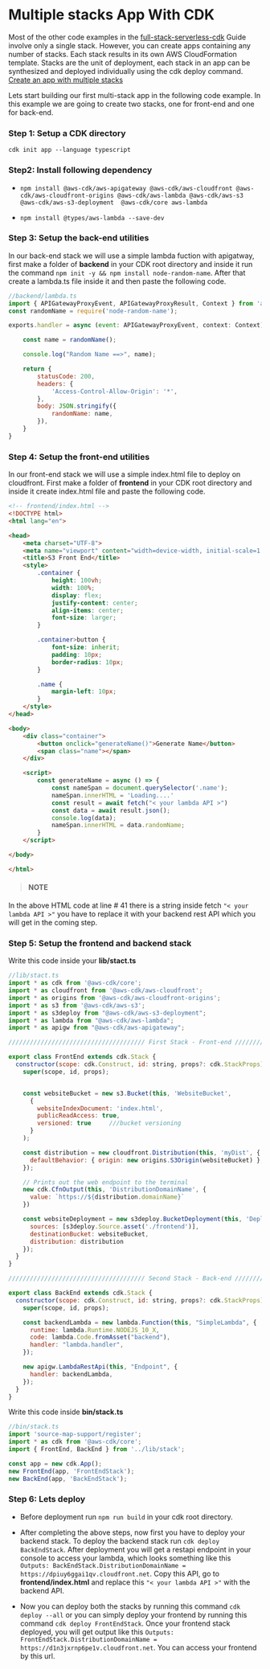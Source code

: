 # Multiple stacks App With CDK
Most of the other code examples in the [full-stack-serverless-cdk](https://github.com/panacloud-modern-global-apps/full-stack-serverless-cdk "full-stack-serverless-cdk") Guide involve only a single stack. However, you can create apps containing any number of stacks. Each stack results in its own AWS CloudFormation template. Stacks are the unit of deployment, each stack in an app can be synthesized and deployed individually using the cdk deploy command. [Create an app with multiple stacks](https://docs.aws.amazon.com/cdk/latest/guide/stack_how_to_create_multiple_stacks.html "Create an app with multiple stacks")

Lets start building our first multi-stack app in the following code example. In this example we are going to create two stacks, one for front-end and one for back-end.

### Step 1: Setup a CDK directory
`cdk init app --language typescript`

### Step2: Install following dependency
- `npm install @aws-cdk/aws-apigateway @aws-cdk/aws-cloudfront @aws-cdk/aws-cloudfront-origins @aws-cdk/aws-lambda @aws-cdk/aws-s3 @aws-cdk/aws-s3-deployment  @aws-cdk/core aws-lambda`

- `npm install @types/aws-lambda --save-dev`

### Step 3: Setup the back-end utilities
In our back-end stack we will use a simple lambda fuction with apigatway, first make a folder of **backend** in your CDK root directory and inside it run the command `npm init -y && npm install node-random-name`. After that create a lambda.ts file inside it and then paste the following code.
```javascript
//backend/lambda.ts
import { APIGatewayProxyEvent, APIGatewayProxyResult, Context } from 'aws-lambda';
const randomName = require('node-random-name');

exports.handler = async (event: APIGatewayProxyEvent, context: Context): Promise<APIGatewayProxyResult> => {

    const name = randomName();

    console.log("Random Name ==>", name);

    return {
        statusCode: 200,
        headers: {
            'Access-Control-Allow-Origin': '*',
        },
        body: JSON.stringify({
            randomName: name,
        }),
    }
}
```

### Step 4: Setup the front-end utilities
In our front-end stack we will use a simple index.html file to deploy on cloudfront. First make a folder of **frontend** in your CDK root directory and inside it create index.html file and paste the following code.
```html
<!-- frontend/index.html -->
<!DOCTYPE html>
<html lang="en">

<head>
    <meta charset="UTF-8">
    <meta name="viewport" content="width=device-width, initial-scale=1.0">
    <title>S3 Front End</title>
    <style>
        .container {
            height: 100vh;
            width: 100%;
            display: flex;
            justify-content: center;
            align-items: center;
            font-size: larger;
        }

        .container>button {
            font-size: inherit;
            padding: 10px;
            border-radius: 10px;
        }

        .name {
            margin-left: 10px;
        }
    </style>
</head>

<body>
    <div class="container">
        <button onclick="generateName()">Generate Name</button>
        <span class="name"></span>
    </div>

    <script>
        const generateName = async () => {
            const nameSpan = document.querySelector('.name');
            nameSpan.innerHTML = 'Loading....'
            const result = await fetch("< your lambda API >")
            const data = await result.json();
            console.log(data);
            nameSpan.innerHTML = data.randomName;
        }
    </script>

</body>

</html>
```
> ####  **NOTE**
   In the above HTML code at line # 41 there is a string inside fetch `"< your lambda API >"` you have to replace it with your backend rest API which you will get in the coming step.

### Step 5: Setup the frontend and backend stack
Write this code inside your **lib/stact.ts**
```javascript
//lib/stact.ts
import * as cdk from '@aws-cdk/core';
import * as cloudfront from '@aws-cdk/aws-cloudfront';
import * as origins from '@aws-cdk/aws-cloudfront-origins';
import * as s3 from '@aws-cdk/aws-s3';
import * as s3deploy from "@aws-cdk/aws-s3-deployment";
import * as lambda from "@aws-cdk/aws-lambda";
import * as apigw from "@aws-cdk/aws-apigateway";

////////////////////////////////////// First Stack - Front-end ////////////////////////////////////////

export class FrontEnd extends cdk.Stack {
  constructor(scope: cdk.Construct, id: string, props?: cdk.StackProps) {
    super(scope, id, props);


    const websiteBucket = new s3.Bucket(this, 'WebsiteBucket',
      {
        websiteIndexDocument: 'index.html',
        publicReadAccess: true,
        versioned: true     ///bucket versioning
      }
    );

    const distribution = new cloudfront.Distribution(this, 'myDist', {
      defaultBehavior: { origin: new origins.S3Origin(websiteBucket) },
    });

    // Prints out the web endpoint to the terminal
    new cdk.CfnOutput(this, 'DistributionDomainName', {
      value: `https://${distribution.domainName}`
    })

    const websiteDeployment = new s3deploy.BucketDeployment(this, 'DeployWebsite', {
      sources: [s3deploy.Source.asset('./frontend')],
      destinationBucket: websiteBucket,
      distribution: distribution
    });
  }
}

////////////////////////////////////// Second Stack - Back-end ////////////////////////////////////////

export class BackEnd extends cdk.Stack {
  constructor(scope: cdk.Construct, id: string, props?: cdk.StackProps) {
    super(scope, id, props);

    const backendLambda = new lambda.Function(this, "SimpleLambda", {
      runtime: lambda.Runtime.NODEJS_10_X,
      code: lambda.Code.fromAsset("backend"),
      handler: "lambda.handler",
    });

    new apigw.LambdaRestApi(this, "Endpoint", {
      handler: backendLambda,
    });
  }
}
```
Write this code inside **bin/stack.ts**
```javascript
//bin/stack.ts
import 'source-map-support/register';
import * as cdk from '@aws-cdk/core';
import { FrontEnd, BackEnd } from '../lib/stack';

const app = new cdk.App();
new FrontEnd(app, 'FrontEndStack');
new BackEnd(app, 'BackEndStack');
```

### Step 6: Lets deploy
- Before deployment run  `npm run build` in your cdk root directory.

- After completing the above steps, now first you have to deploy your backend stack. To deploy the backend stack run `cdk deploy BackEndStack`. After deployment you will get a restapi endpoint in your console to access your lambda, which looks something like this `Outputs:
BackEndStack.DistributionDomainName = https://dpiuy6ggai1qv.cloudfront.net`. Copy this API, go to  **frontend/index.html** and replace this `"< your lambda API >"` with the backend API.

- Now you can deploy both the stacks by running this command `cdk deploy --all` or you can simply deploy your frontend by running this command `cdk deploy FrontEndStack`. Once your frontend stack deployed, you will get output like this `Outputs:
FrontEndStack.DistributionDomainName = https://d1n3jxrnp6pe1v.cloudfront.net`. You can access your frontend by this url.
